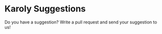# Karoly Suggestions
Do you have a suggestion?
Write a pull request and send your suggestion to us!
